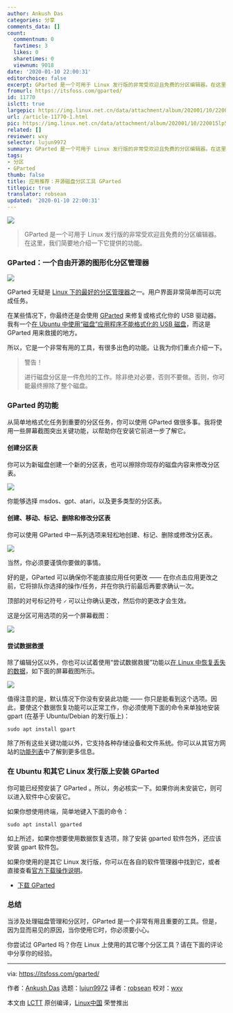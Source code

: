 ```yaml
---
author: Ankush Das
categories: 分享
comments_data: []
count:
  commentnum: 0
  favtimes: 3
  likes: 0
  sharetimes: 0
  viewnum: 9018
date: '2020-01-10 22:00:31'
editorchoice: false
excerpt: GParted 是一个可用于 Linux 发行版的非常受欢迎且免费的分区编辑器。在这里，我们简要地介绍一下它提供的功能。
fromurl: https://itsfoss.com/gparted/
id: 11770
islctt: true
largepic: https://img.linux.net.cn/data/attachment/album/202001/10/220015lp58jjjt22xfppjj.jpg
url: /article-11770-1.html
pic: https://img.linux.net.cn/data/attachment/album/202001/10/220015lp58jjjt22xfppjj.jpg.thumb.jpg
related: []
reviewer: wxy
selector: lujun9972
summary: GParted 是一个可用于 Linux 发行版的非常受欢迎且免费的分区编辑器。在这里，我们简要地介绍一下它提供的功能。
tags:
- 分区
- GParted
thumb: false
title: 应用推荐：开源磁盘分区工具 GParted
titlepic: true
translator: robsean
updated: '2020-01-10 22:00:31'
---
```


![](/data/attachment/album/202001/10/220015lp58jjjt22xfppjj.jpg)



> 
> GParted 是一个可用于 Linux 发行版的非常受欢迎且免费的分区编辑器。在这里，我们简要地介绍一下它提供的功能。
> 
> 
> 


### GParted：一个自由开源的图形化分区管理器


![](/data/attachment/album/202001/10/220035waqj77qngqnk733b.png)


GParted 无疑是 [Linux 下的最好的分区管理器](https://itsfoss.com/partition-managers-linux/)之一。用户界面非常简单而可以完成任务。


在某些情况下，你最终还是会使用 [GParted](https://gparted.org/) 来修复或格式化你的 USB 驱动器。我有一个[在 Ubuntu 中使用“磁盘”应用程序不能格式化的 USB 磁盘](https://itsfoss.com/format-usb-drive-sd-card-ubuntu/)，而这是 GParted 用来救援的地方。


所以，它是一个非常有用的工具，有很多出色的功能。让我为你们重点介绍一下。



> 
> 警告！
> 
> 
> 进行磁盘分区是一件危险的工作。除非绝对必要，否则不要做。否则，你可能最终擦除了整个磁盘。
> 
> 
> 


### GParted 的功能


从简单地格式化任务到重要的分区任务，你可以使用 GParted 做很多事。我将使用一些屏幕截图突出关键功能，以帮助你在安装它前进一步了解它。


#### 创建分区表


你可以为新磁盘创建一个新的分区表，也可以擦除你现存的磁盘内容来修改分区表。


![](/data/attachment/album/202001/10/220043vf2itgigff7fgi1f.png)


你能够选择 msdos、gpt、atari，以及更多类型的分区表。


#### 创建、移动、标记、删除和修改分区表


你可以使用 GParted 中一系列选项来轻松地创建、标记、删除或修改分区表。


![](/data/attachment/album/202001/10/220046j3fi2h5ql225ix5p.png)


当然，你必须要谨慎你要做的事情。


好的是，GParted 可以确保你不能直接应用任何更改 —— 在你点击应用更改之前，它将排队你选择的操作/任务，并在你执行前最后再要求确认一次。


顶部的对号标记符号 `✓` 可以让你确认更改，然后你的更改才会生效。


这是分区可用选项的另一个屏幕截图：


![](/data/attachment/album/202001/10/220049fvvvjx4s1yftj4py.png)


#### 尝试数据救援


除了编辑分区以外，你也可以试着使用“尝试数据救援”功能以[在 Linux 中恢复丢失的数据](https://itsfoss.com/recover-deleted-files-linux/)，如下面的屏幕截图所示。


![](/data/attachment/album/202001/10/220051bnntqckdcc9nn2ke.png)


值得注意的是，默认情况下你没有安装此功能 —— 你只是能看到这个选项。因此，要使这个数据恢复功能可以正常工作，你必须使用下面的命令来单独地安装 gpart (在基于 Ubuntu/Debian 的发行版上)：



```
sudo apt install gpart
```

除了所有这些关键功能以外，它支持各种存储设备和文件系统。你可以从其官方网站的[功能列表](https://gparted.org/features.php)中了解到更多信息。


### 在 Ubuntu 和其它 Linux 发行版上安装 GParted


你可能已经预安装了 GParted 。所以，务必核实一下。如果你尚未安装它，则可以进入软件中心安装它。


如果你想使用终端，简单地键入下面的命令：



```
sudo apt install gparted
```

如上所述，如果你想要使用数据恢复选项，除了安装 gparted 软件包外，还应该安装 gpart 软件包。


如果你使用的是其它 Linux 发行版，你可以在各自的软件管理器中找到它，或者直接查看[官方下载操作说明](https://gparted.org/download.php)。


* [下载 GParted](https://gparted.org/download.php)


### 总结


当涉及处理磁盘管理和分区时，GParted 是一个非常有用且重要的工具。但是，因为显而易见的原因，当你使用它时，你必须要小心。


你尝试过 GParted 吗？你在 Linux 上使用的其它哪个分区工具？请在下面的评论中分享你的经验。




---


via: <https://itsfoss.com/gparted/>


作者：[Ankush Das](https://itsfoss.com/author/ankush/) 选题：[lujun9972](https://github.com/lujun9972) 译者：[robsean](https://github.com/robsean) 校对：[wxy](https://github.com/wxy)


本文由 [LCTT](https://github.com/LCTT/TranslateProject) 原创编译，[Linux中国](https://linux.cn/) 荣誉推出